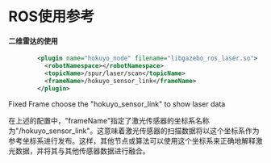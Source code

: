 # ROS使用参考

#### 二维雷达的使用

```xml
        <plugin name="hokuyo_node" filename="libgazebo_ros_laser.so">
          <robotNamespace></robotNamespace>
          <topicName>/spur/laser/scan</topicName>
          <frameName>/hokuyo_sensor_link</frameName>
        </plugin>
```

Fixed Frame choose the "hokuyo_sensor_link" to show laser data

在上述的配置中，"frameName"指定了激光传感器的坐标系名称为"/hokuyo_sensor_link"。这意味着激光传感器的扫描数据将以这个坐标系作为参考坐标系进行发布。这样，其他节点或算法可以使用这个坐标系来正确地解释激光数据，并将其与其他传感器数据进行融合。